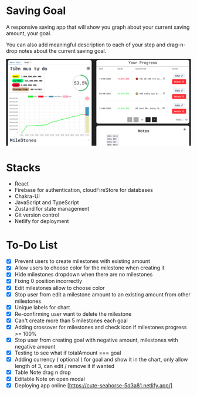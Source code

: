 # Saving Goal

A responsive saving app that will show you graph about your current saving amount, your goal.

You can also add meaningful description to each of your step and drag-n-drop notes about the current saving goal.

![Project Image](./src/assets/pic3.PNG)

# Stacks

- React
- Firebase for authentication, cloudFireStore for databases
- Chakra-UI
- JavaScript and TypeScript
- Zustand for state management
- Git version control
- Netlify for deployment

# To-Do List

- [x] Prevent users to create milestones with existing amount
- [x] Allow users to choose color for the milestone when creating it
- [x] Hide milestones dropdown when there are no milestones
- [x] Fixing 0 position incorrectly
- [x] Edit milestones allow to choose color
- [x] Stop user from edit a milestone amount to an existing amount from other milestones
- [x] Unique labels for chart
- [x] Re-confirming user want to delete the milestone
- [x] Can't create more than 5 milestones each goal
- [x] Adding crossover for milestones and check icon if milestones progress >= 100%
- [x] Stop user from creating goal with negative amount, milestones with negative amount
- [x] Testing to see what if totalAmount === goal
- [x] Adding currency ( optional ) for goal and show it in the chart, only allow length of 3, can edit / remove it if wanted
- [x] Table Note drag n drop
- [x] Editable Note on open modal
- [x] Deploying app online [https://cute-seahorse-5d3a81.netlify.app/]
